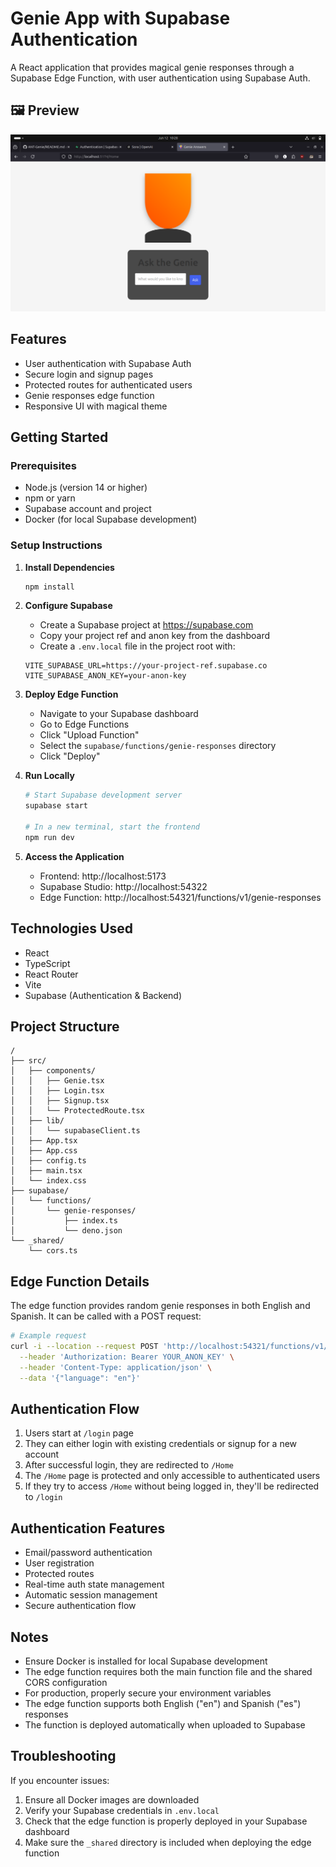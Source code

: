 # Genie App with Supabase Authentication

A React application that provides magical genie responses through a Supabase Edge Function, with user authentication using Supabase Auth.

## 🖼️ Preview

![Genie App Screenshot](./public/genie-preview.png)


## Features

- User authentication with Supabase Auth
- Secure login and signup pages
- Protected routes for authenticated users
- Genie responses edge function
- Responsive UI with magical theme

## Getting Started

### Prerequisites

- Node.js (version 14 or higher)
- npm or yarn
- Supabase account and project
- Docker (for local Supabase development)

### Setup Instructions

1. **Install Dependencies**
   ```bash
   npm install
   ```

2. **Configure Supabase**
   - Create a Supabase project at https://supabase.com
   - Copy your project ref and anon key from the dashboard
   - Create a `.env.local` file in the project root with:
   ```
   VITE_SUPABASE_URL=https://your-project-ref.supabase.co
   VITE_SUPABASE_ANON_KEY=your-anon-key
   ```

3. **Deploy Edge Function**
   - Navigate to your Supabase dashboard
   - Go to Edge Functions
   - Click "Upload Function"
   - Select the `supabase/functions/genie-responses` directory
   - Click "Deploy"

4. **Run Locally**
   ```bash
   # Start Supabase development server
   supabase start
   
   # In a new terminal, start the frontend
   npm run dev
   ```

5. **Access the Application**
   - Frontend: http://localhost:5173
   - Supabase Studio: http://localhost:54322
   - Edge Function: http://localhost:54321/functions/v1/genie-responses

## Technologies Used

- React
- TypeScript
- React Router
- Vite
- Supabase (Authentication & Backend)

## Project Structure

```
/
├── src/
│   ├── components/
│   │   ├── Genie.tsx
│   │   ├── Login.tsx
│   │   ├── Signup.tsx
│   │   └── ProtectedRoute.tsx
│   ├── lib/
│   │   └── supabaseClient.ts
│   ├── App.tsx
│   ├── App.css
│   ├── config.ts
│   ├── main.tsx
│   └── index.css
├── supabase/
│   └── functions/
│       └── genie-responses/
│           ├── index.ts
│           └── deno.json
└── _shared/
    └── cors.ts
```

## Edge Function Details

The edge function provides random genie responses in both English and Spanish. It can be called with a POST request:

```bash
# Example request
curl -i --location --request POST 'http://localhost:54321/functions/v1/genie-responses' \
  --header 'Authorization: Bearer YOUR_ANON_KEY' \
  --header 'Content-Type: application/json' \
  --data '{"language": "en"}'
```

## Authentication Flow

1. Users start at `/login` page
2. They can either login with existing credentials or signup for a new account
3. After successful login, they are redirected to `/Home`
4. The `/Home` page is protected and only accessible to authenticated users
5. If they try to access `/Home` without being logged in, they'll be redirected to `/login`

## Authentication Features

- Email/password authentication
- User registration
- Protected routes
- Real-time auth state management
- Automatic session management
- Secure authentication flow

## Notes

- Ensure Docker is installed for local Supabase development
- The edge function requires both the main function file and the shared CORS configuration
- For production, properly secure your environment variables
- The edge function supports both English ("en") and Spanish ("es") responses
- The function is deployed automatically when uploaded to Supabase

## Troubleshooting

If you encounter issues:
1. Ensure all Docker images are downloaded
2. Verify your Supabase credentials in `.env.local`
3. Check that the edge function is properly deployed in your Supabase dashboard
4. Make sure the `_shared` directory is included when deploying the edge function
